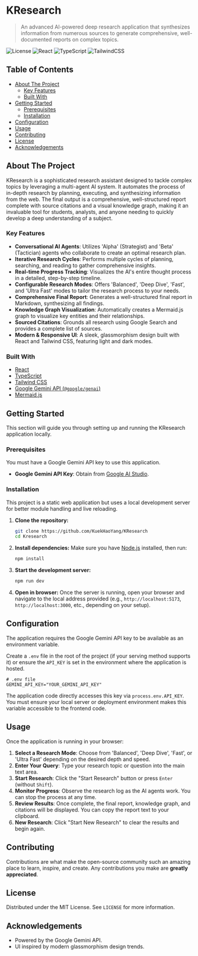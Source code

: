 # KResearch

> An advanced AI-powered deep research application that synthesizes information from numerous sources to generate comprehensive, well-documented reports on complex topics.

<!-- Badges (Placeholders) -->
![License](https://img.shields.io/badge/license-MIT-blue.svg?style=flat-square)
![React](https://img.shields.io/badge/React-19-blue?style=flat-square&logo=react)
![TypeScript](https://img.shields.io/badge/TypeScript-5.x-blue?style=flat-square&logo=typescript)
![TailwindCSS](https://img.shields.io/badge/Tailwind_CSS-3.x-38B2AC?style=flat-square&logo=tailwind-css)

## Table of Contents
- [About The Project](#about-the-project)
  - [Key Features](#key-features)
  - [Built With](#built-with)
- [Getting Started](#getting-started)
  - [Prerequisites](#prerequisites)
  - [Installation](#installation)
- [Configuration](#configuration)
- [Usage](#usage)
- [Contributing](#contributing)
- [License](#license)
- [Acknowledgements](#acknowledgements)

## About The Project

KResearch is a sophisticated research assistant designed to tackle complex topics by leveraging a multi-agent AI system. It automates the process of in-depth research by planning, executing, and synthesizing information from the web. The final output is a comprehensive, well-structured report complete with source citations and a visual knowledge graph, making it an invaluable tool for students, analysts, and anyone needing to quickly develop a deep understanding of a subject.

### Key Features

*   **Conversational AI Agents**: Utilizes 'Alpha' (Strategist) and 'Beta' (Tactician) agents who collaborate to create an optimal research plan.
*   **Iterative Research Cycles**: Performs multiple cycles of planning, searching, and reading to gather comprehensive insights.
*   **Real-time Progress Tracking**: Visualizes the AI's entire thought process in a detailed, step-by-step timeline.
*   **Configurable Research Modes**: Offers 'Balanced', 'Deep Dive', 'Fast', and 'Ultra Fast' modes to tailor the research process to your needs.
*   **Comprehensive Final Report**: Generates a well-structured final report in Markdown, synthesizing all findings.
*   **Knowledge Graph Visualization**: Automatically creates a Mermaid.js graph to visualize key entities and their relationships.
*   **Sourced Citations**: Grounds all research using Google Search and provides a complete list of sources.
*   **Modern & Responsive UI**: A sleek, glassmorphism design built with React and Tailwind CSS, featuring light and dark modes.

### Built With

*   [React](https://react.dev/)
*   [TypeScript](https://www.typescriptlang.org/)
*   [Tailwind CSS](https://tailwindcss.com/)
*   [Google Gemini API (`@google/genai`)](https://github.com/google/generative-ai-js)
*   [Mermaid.js](https://mermaid.js.org/)

## Getting Started

This section will guide you through setting up and running the KResearch application locally.

### Prerequisites

You must have a Google Gemini API key to use this application.
*   **Google Gemini API Key**: Obtain from [Google AI Studio](https://aistudio.google.com/app/apikey).

### Installation

This project is a static web application but uses a local development server for better module handling and live reloading.

1. **Clone the repository:**
   ```sh
   git clone https://github.com/KuekHaoYang/KResearch
   cd Kresearch
   ```
2. **Install dependencies:**
   Make sure you have [Node.js](https://nodejs.org/) installed, then run:
   ```sh
   npm install
   ```
3. **Start the development server:**
   ```sh
   npm run dev
   ```
4. **Open in browser:**
   Once the server is running, open your browser and navigate to the local address provided (e.g., `http://localhost:5173`, `http://localhost:3000`, etc., depending on your setup).

## Configuration

The application requires the Google Gemini API key to be available as an environment variable.

Create a `.env` file in the root of the project (if your serving method supports it) or ensure the `API_KEY` is set in the environment where the application is hosted.

```dotenv
# .env file
GEMINI_API_KEY="YOUR_GEMINI_API_KEY"
```

The application code directly accesses this key via `process.env.API_KEY`. You must ensure your local server or deployment environment makes this variable accessible to the frontend code.

## Usage

Once the application is running in your browser:

1.  **Select a Research Mode**: Choose from 'Balanced', 'Deep Dive', 'Fast', or 'Ultra Fast' depending on the desired depth and speed.
2.  **Enter Your Query**: Type your research topic or question into the main text area.
3.  **Start Research**: Click the "Start Research" button or press `Enter` (without `Shift`).
4.  **Monitor Progress**: Observe the research log as the AI agents work. You can stop the process at any time.
5.  **Review Results**: Once complete, the final report, knowledge graph, and citations will be displayed. You can copy the report text to your clipboard.
6.  **New Research**: Click "Start New Research" to clear the results and begin again.

## Contributing

Contributions are what make the open-source community such an amazing place to learn, inspire, and create. Any contributions you make are **greatly appreciated**.

## License

Distributed under the MIT License. See `LICENSE` for more information. 

## Acknowledgements
*   Powered by the Google Gemini API.
*   UI inspired by modern glassmorphism design trends.